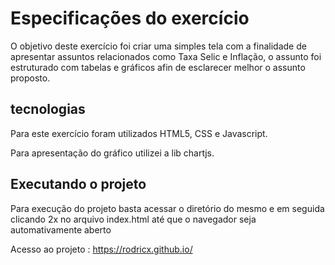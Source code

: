 # Especificações do exercício

O objetivo deste exercício foi criar uma simples tela com a finalidade de apresentar assuntos relacionados como Taxa Selic e Inflação,
o assunto foi estruturado com tabelas e gráficos afin de esclarecer melhor o assunto proposto.

## tecnologias

Para este exercício foram utilizados HTML5, CSS e Javascript.

Para apresentação do gráfico utilizei a lib chartjs.

## Executando o projeto

Para execução do projeto basta acessar o diretório do mesmo e em seguida clicando 2x no arquivo index.html até que o navegador seja
automativamente aberto


Acesso ao projeto : https://rodricx.github.io/